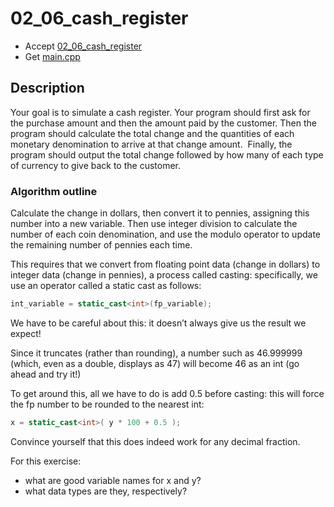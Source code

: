 # 02_06_cash_register

- Accept [02_06_cash_register](https://classroom.github.com/a/FoyrCl22)
- Get [main.cpp](main.cpp)


## Description

Your goal is to simulate a cash register. Your program should first ask for the purchase amount and then the amount paid by the customer. Then the program should calculate the total change and the quantities of each monetary denomination to arrive at that change amount.  Finally, the program should output the total change followed by how many of each type of currency to give back to the customer.

### Algorithm outline

Calculate the change in dollars, then convert it to pennies, assigning this number into a new variable. Then use integer division to calculate the number of each coin denomination, and use the modulo operator to update the remaining number of pennies each time.

This requires that we convert from floating point data (change in dollars) to integer data (change in pennies), a process called casting: specifically, we use an operator called a static cast as follows:

```c++
int_variable = static_cast<int>(fp_variable);
```

We have to be careful about this: it doesn’t always give us the result we expect!

Since it truncates (rather than rounding), a number such as 46.999999 (which, even as a double, displays as 47) will become 46 as an int (go ahead and try it!)

To get around this, all we have to do is add 0.5 before casting: this will force the fp number to be rounded to the nearest int:

```c++
x = static_cast<int>( y * 100 + 0.5 );
```

Convince yourself that this does indeed work for any decimal fraction.

For this exercise:
- what are good variable names for x and y?
- what data types are they, respectively?
